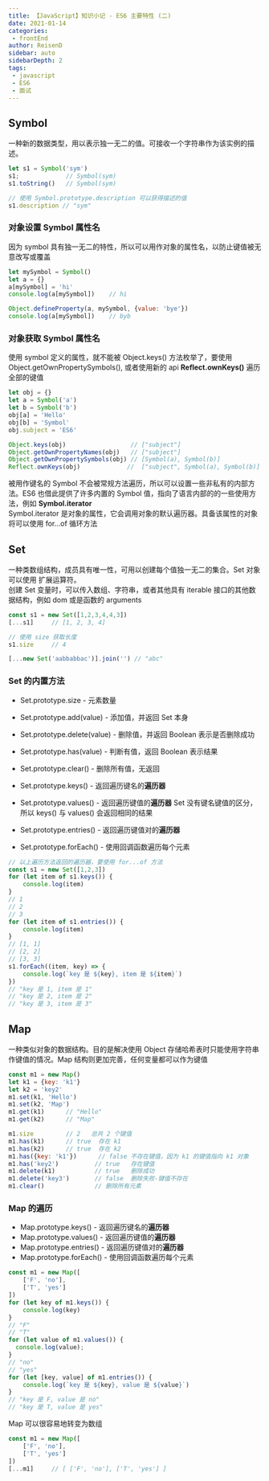 ```yaml
---
title: 【JavaScript】知识小记 - ES6 主要特性 (二)
date: 2021-01-14
categories:
 - frontEnd
author: ReisenD
sidebar: auto
sidebarDepth: 2
tags:
 - javascript
 - ES6
 - 面试
---
```


## Symbol
一种新的数据类型，用以表示独一无二的值。可接收一个字符串作为该实例的描述。
```js
let s1 = Symbol('sym')
s1;             // Symbol(sym)
s1.toString()   // Symbol(sym)

// 使用 Symbol.prototype.description 可以获得描述的值 
s1.description // "sym"
```
### 对象设置 Symbol 属性名
因为 symbol 具有独一无二的特性，所以可以用作对象的属性名，以防止键值被无意改写或覆盖
```js
let mySymbol = Symbol()
let a = {}
a[mySymbol] = 'hi'
console.log(a[mySymbol])    // hi

Object.defineProperty(a, mySymbol, {value: 'bye'})
console.log(a[mySymbol])    // byb
```
### 对象获取 Symbol 属性名
使用 symbol 定义的属性，就不能被 Object.keys() 方法枚举了，要使用 Object.getOwnPropertySymbols(), 或者使用新的 api **Reflect.ownKeys()** 遍历全部的键值
```js
let obj = {}
let a = Symbol('a')
let b = Symbol('b')
obj[a] = 'Hello'
obj[b] = 'Symbol'
obj.subject = 'ES6'

Object.keys(obj)                  // ["subject"]
Object.getOwnPropertyNames(obj)   // ["subject"]
Object.getOwnPropertySymbols(obj) // [Symbol(a), Symbol(b)]
Reflect.ownKeys(obj)             //  ["subject", Symbol(a), Symbol(b)]
```
被用作键名的 Symbol 不会被常规方法遍历，所以可以设置一些非私有的内部方法。ES6 也借此提供了许多内置的 Symbol 值，指向了语言内部的的一些使用方法，例如 **Symbol.iterator**  
Symbol.iterator 是对象的属性，它会调用对象的默认遍历器。具备该属性的对象将可以使用 for...of 循环方法

## Set
一种类数组结构，成员具有唯一性，可用以创建每个值独一无二的集合。Set 对象可以使用 扩展运算符。  
创建 Set 变量时，可以传入数组、字符串，或者其他具有 iterable 接口的其他数据结构，例如 dom 或是函数的 arguments
```js
const s1 = new Set([1,2,3,4,4,3])
[...s1]     // [1, 2, 3, 4]

// 使用 size 获取长度
s1.size     // 4

[...new Set('aabbabbac')].join('') // "abc"
```
### Set 的内置方法
* Set.prototype.size - 元素数量
* Set.prototype.add(value) - 添加值，并返回 Set 本身
* Set.prototype.delete(value) - 删除值，并返回 Boolean 表示是否删除成功
* Set.prototype.has(value) - 判断有值，返回 Boolean 表示结果
* Set.prototype.clear() - 删除所有值，无返回  

* Set.prototype.keys() - 返回遍历键名的**遍历器**
* Set.prototype.values() - 返回遍历键值的**遍历器**
Set 没有键名键值的区分，所以 keys() 与 values() 会返回相同的结果
* Set.prototype.entries() - 返回遍历键值对的**遍历器**  
* Set.prototype.forEach() - 使用回调函数遍历每个元素
```js
// 以上遍历方法返回的遍历器，要使用 for...of 方法
const s1 = new Set([1,2,3])
for (let item of s1.keys()) {
    console.log(item)
}
// 1
// 2
// 3
for (let item of s1.entries()) {
    console.log(item)
}
// [1, 1]
// [2, 2]
// [3, 3]
s1.forEach((item, key) => { 
    console.log(`key 是 ${key}, item 是 ${item}`)
})
// "key 是 1, item 是 1"
// "key 是 2, item 是 2"
// "key 是 3, item 是 3"
```
## Map
一种类似对象的数据结构。目的是解决使用 Object 存储哈希表时只能使用字符串作键值的情况。Map 结构则更加完善，任何变量都可以作为键值
```js
const m1 = new Map()
let k1 = {key: 'k1'}
let k2 = 'key2'
m1.set(k1, 'Hello')
m1.set(k2, 'Map')
m1.get(k1)      // "Hello"
m1.get(k2)      // "Map"

m1.size         // 2   总共 2 个键值
m1.has(k1)      // true  存在 k1
m1.has(k2)      // true  存在 k2
m1.has({key: 'k1'})      // false 不存在键值，因为 k1 的键值指向 k1 对象
m1.has('key2')          // true   存在键值
m1.delete(k1)           // true   删除成功
m1.delete('key3')       // false  删除失败-键值不存在
m1.clear()              // 删除所有元素
```
### Map 的遍历
* Map.prototype.keys() - 返回遍历键名的**遍历器**
* Map.prototype.values() - 返回遍历键值的**遍历器**
* Map.prototype.entries() - 返回遍历键值对的**遍历器**  
* Map.prototype.forEach() - 使用回调函数遍历每个元素
```js
const m1 = new Map([
    ['F', 'no'],
    ['T', 'yes']
])
for (let key of m1.keys()) {
    console.log(key)
}
// "F"
// "T"
for (let value of m1.values()) {
  console.log(value);
}
// "no"
// "yes"
for (let [key, value] of m1.entries()) {
    console.log(`key 是 ${key}, value 是 ${value}`)
}
// "key 是 F, value 是 no"
// "key 是 T, value 是 yes"
```

Map 可以很容易地转变为数组
```js
const m1 = new Map([
    ['F', 'no'],
    ['T', 'yes']
])
[...m1]     // [ ['F', 'no'], ['T', 'yes'] ]
```